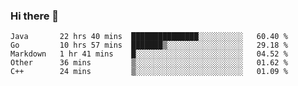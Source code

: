 ### Hi there 👋

<!--
**yeya24/yeya24** is a ✨ _special_ ✨ repository because its `README.md` (this file) appears on your GitHub profile.

Here are some ideas to get you started:

- 🔭 I’m currently working on ...
- 🌱 I’m currently learning ...
- 👯 I’m looking to collaborate on ...
- 🤔 I’m looking for help with ...
- 💬 Ask me about ...
- 📫 How to reach me: ...
- 😄 Pronouns: ...
- ⚡ Fun fact: ...
-->

<!--START_SECTION:waka-->
```text
Java       22 hrs 40 mins  ███████████████░░░░░░░░░░   60.40 % 
Go         10 hrs 57 mins  ███████▒░░░░░░░░░░░░░░░░░   29.18 % 
Markdown   1 hr 41 mins    █░░░░░░░░░░░░░░░░░░░░░░░░   04.52 % 
Other      36 mins         ▒░░░░░░░░░░░░░░░░░░░░░░░░   01.62 % 
C++        24 mins         ▒░░░░░░░░░░░░░░░░░░░░░░░░   01.09 % 
```
<!--END_SECTION:waka-->
